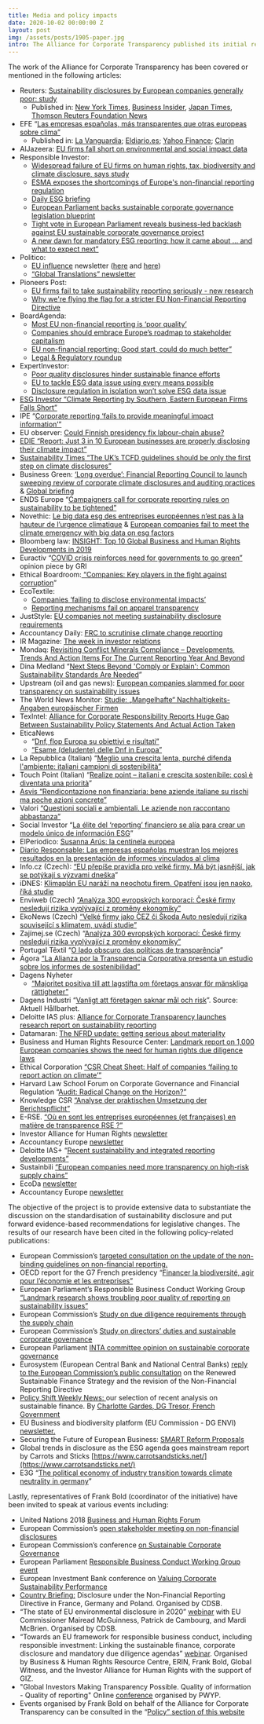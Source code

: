 ```yaml
---
title: Media and policy impacts
date: 2020-10-02 00:00:00 Z
layout: post
img: /assets/posts/1905-paper.jpg
intro: The Alliance for Corporate Transparency published its initial results on February 2019 after having analysed the information disclosed by 105 companies from the Energy, ICT and Healthcare sectors. The project will now expand its research to cover 1000 companies from all industrial sectors.
---
```


The work of the Alliance for Corporate Transparency has been covered or mentioned in the following articles:

-   Reuters: [Sustainability disclosures by European companies generally poor: study](https://www.reuters.com/article/us-climate-change-europe-companies-data/sustainability-disclosures-by-european-companies-generally-poor-study-idUSKBN20B0CJ)
    -   Published in: [New York Times](https://www.nytimes.com/reuters/2020/02/17/us/17reuters-climate-change-europe-companies-data.html), [Business Insider](https://www.businessinsider.com/sustainability-disclosures-by-european-companies-generally-poor-study-2020-2?r=US&IR=T), [Japan Times](https://www.japantimes.co.jp/news/2020/02/17/business/sustainability-european-companies-poor/#.XkvblhNKifQ), [Thomson Reuters Foundation News](https://news.trust.org/item/20200217042446-vkv8t)
-   EFE “[Las empresas españolas, más transparentes que otras europeas sobre clima”](https://efs.efeservicios.com/texto/empresas-espanolas-mas-transparentes-europeas-clima/55004910101)
    -   Published in: [La Vanguardia](https://www.lavanguardia.com/vida/20201112/49416696724/las-empresas-espanolas-mas-transparentes-que-otras-europeas-sobre-clima.html); [Eldiario.es](https://www.eldiario.es/sociedad/las-empresas-espanolas-mas-transparentes-que-otras-europeas-sobre-clima_1_6408986.html); [Yahoo Finance](https://es.finance.yahoo.com/noticias/empresas-espa%C3%B1olas-transparentes-europeas-clima-131733549.html); [Clarin ](https://www.clarin.com/agencias/efe-empresas-espanolas-transparentes-europeas-clima_0_jwfMXdUgF.html)
-   AlJazeera: [EU firms fall short on environmental and social impact data](https://www.aljazeera.com/ajimpact/eu-firms-fall-short-environmental-social-impact-data-200214210813382.html)
-   Responsible Investor: 
    -   [Widespread failure of EU firms on human rights, tax, biodiversity and climate disclosure, says study](https://www.responsible-investor.com/articles/Widespread-failure-of-EU-firms-on-human-rights-tax-biodiversity-and-climate-disclosuresays-study)
    -   [ESMA exposes the shortcomings of Europe's non-financial reporting regulation](https://www.responsible-investor.com/articles/eu-enforcement-authority-exposes-the-short-comings-of-the-implementation-of-non-financial-reporting-regulation)
    -   [Daily ESG briefing](https://www.responsible-investor.com/articles/daily-esg-briefing-giin-calls-for-feedback-on-a-new-impact-reporting-framework)
    -   [European Parliament backs sustainable corporate governance legislation blueprint](https://www.responsible-investor.com/articles/european-parliament-backs-sustainable-corporate-governance-legislation-blueprint)
    -   [Tight vote in European Parliament reveals business-led backlash against EU sustainable corporate governance project](https://www.responsible-investor.com/articles/tight-vote-in-european-parliament-reveals-business-led-backlash-against-eu-sustainable-corporate-governance-project)
    -   [A new dawn for mandatory ESG reporting: how it came about … and what to expect next”](https://www.responsible-investor.com/articles/a-new-dawn-for-mandatory-esg-reporting-how-it-came-about-and-what-to-expect-next)
-   Politico: 
    -   [EU influence](https://www.politico.eu/newsletter/politico-eu-influence/politico-eu-influence-budget-errors-climate-disclosure-deficit-defending-mercosur-2/?utm_source=POLITICO.EU&utm_campaign=7b9fe2ec1c-EMAIL_CAMPAIGN_2020_11_13_10_59&utm_medium=email&utm_term=0_10959edeb5-7b9fe2ec1c-189792757) newsletter ([here](https://www.politico.eu/newsletter/politico-eu-influence/politico-eu-influence-budget-errors-climate-disclosure-deficit-defending-mercosur-2/?utm_source=POLITICO.EU&utm_campaign=7b9fe2ec1c-EMAIL_CAMPAIGN_2020_11_13_10_59&utm_medium=email&utm_term=0_10959edeb5-7b9fe2ec1c-189792757) and [here](https://www.politico.eu/newsletter/politico-eu-influence/politico-eu-influence-finnish-transparency-push-french-influence-in-freefall-easy-advising-gigs/?utm_source=POLITICO.EU&utm_campaign=6280901a81-EMAIL_CAMPAIGN_2019_02_15_11_38&utm_medium=email&utm_term=0_10959edeb5-6280901a81-189792757)) 
    -   [“Global Translations” newsletter](https://www.politico.com/news/2020/02/21/is-jeff-bezos-part-of-the-climate-solution-or-the-problem-116535)
-   Pioneers Post: 
    -   [EU firms fail to take sustainability reporting seriously - new research](https://www.pioneerspost.com/news-views/20200217/eu-firms-fail-take-sustainability-reporting-seriously-new-research)
    -   [Why we're flying the flag for a stricter EU Non-Financial Reporting Directive](https://www.pioneerspost.com/news-views/20200527/why-were-flying-the-flag-stricter-eu-non-financial-reporting-directive)
-   BoardAgenda: 
    -   [Most EU non-financial reporting is ‘poor quality’](https://boardagenda.com/2020/02/17/most-eu-non-financial-reporting-is-poor-quality/)
    -   <span style="text-decoration:underline;">C[ompanies should embrace Europe’s roadmap to stakeholder capitalism](https://boardagenda.com/2020/08/04/companies-should-embrace-europes-roadmap-to-stakeholder-capitalism/)</span>
    -   [EU non-financial reporting: Good start, could do much better”](https://boardagenda.com/2019/02/11/eu-non-financial-reporting-good-start-could-do-better/) 
    -   [Legal & Regulatory roundup](https://boardagenda.com/2019/04/18/legal-regulatory-roundup-3/)
-   ExpertInvestor: 
    -   [Poor quality disclosures hinder sustainable finance efforts](https://expertinvestoreurope.com/poor-quality-disclosures-hinder-sustainable-finance-efforts/)  
    -   [EU to tackle ESG data issue using every means possible](https://expertinvestoreurope.com/eu-to-tackle-esg-data-issue-using-every-means-possible/)
    -   [Disclosure regulation in isolation won’t solve ESG data issue](https://expertinvestoreurope.com/disclosure-regulation-in-isolation-wont-solve-esg-data-issue/)
-   [ESG Investor “Climate Reporting by Southern, Eastern European Firms Falls Short”](https://www.esginvestor.net/climate-reporting-by-southern-eastern-european-firms-falls-short/)
-   IPE “[Corporate reporting ‘fails to provide meaningful impact information’”](https://www.ipe.com/news/esg/corporate-reporting-fails-to-provide-meaningful-impact-information/10029398.article)
-   EU observer: [Could Finnish presidency fix labour-chain abuse?](https://euobserver.com/opinion/144180)
-   [EDIE “Report: Just 3 in 10 European businesses are properly disclosing their climate impact”](https://www.edie.net/news/9/Report--Just-3-in-10-European-businesses-are-properly-reporting-on-their-climate-impact/)
-   [Sustainability Times “The UK’s TCFD guidelines should be only the first step on climate disclosures”](https://www.sustainability-times.com/expert-opinions/the-uks-tcfd-guidelines-should-be-only-the-first-step-on-climate-disclosures/)
-   Business Green: [‘Long overdue’: Financial Reporting Council to launch sweeping review of corporate climate disclosures and auditing practices](https://www.businessgreen.com/news-analysis/4011206/long-overdue-financial-reporting-council-launch-sweeping-review-corporate-climate-disclosures-auditing-practices) & [Global briefing](https://www.businessgreen.com/news-analysis/4010844/global-briefing-al-gore-launches-climate-concerned-voter-registration-drive)
-   ENDS Europe “[Campaigners call for corporate reporting rules on sustainability to be tightened”](https://www.endseurope.com/article/54832/campaigners-call-for-corporate-reporting-rules-on-sustainability-to-be-tightened)
-   Novethic: [Le big data esg des entreprises européennes n’est pas à la hauteur de l’urgence climatique](https://www.novethic.fr/actualite/entreprise-responsable/isr-rse/le-big-data-esg-des-entreprises-europeennes-n-est-pas-a-la-hauteur-de-l-urgence-climatique-148240.html) & [European companies fail to meet the climate emergency with big data on esg factors](https://www.novethic.com/csr/isr-rse/european-companies-fail-to-meet-the-climate-emergency-with-big-data-on-esg-factors-148273.html)
-   Bloomberg law: [INSIGHT: Top 10 Global Business and Human Rights Developments in 2019](https://news.bloomberglaw.com/corporate-law/insight-top-10-global-business-and-human-rights-developments-in-2019)
-   Euractiv “[COVID crisis reinforces need for governments to go green”](https://www.euractiv.com/section/energy-environment/opinion/covid-crisis-reinforces-need-for-governments-to-go-green/) opinion piece by GRI
-   Ethical Boardroom:[ “Companies: Key players in the fight against corruption](https://ethicalboardroom.com/companies-key-players-in-the-fight-against-corruption/)”
-   EcoTextile: 
    -   [Companies ‘failing to disclose environmental impacts’](https://www.ecotextile.com/2020022125739/labels-legislation-news/companies-failing-to-disclose-environmental-impacts.html)
    -   [Reporting mechanisms fail on apparel transparency](https://www.ecotextile.com/2020050626056/editor-s-pick/reporting-mechanisms-fail-on-apparel-transparency.html)
-   JustStyle: [EU companies not meeting sustainability disclosure requirements ](https://www.just-style.com/news/eu-companies-not-meeting-sustainability-disclosure-requirements_id138171.aspx)
-   Accountancy Daily: [FRC to scrutinise climate change reporting](https://www.accountancydaily.co/frc-scrutinise-climate-change-reporting)
-   IR Magazine: [The week in investor relations](https://www.irmagazine.com/buy-side/week-investor-relations-nissan-faces-angry-shareholder-meeting-and-markets-respond)
-   Mondaq: [Revisiting Conflict Minerals Compliance – Developments, Trends And Action Items For The Current Reporting Year And Beyond](https://www.mondaq.com/unitedstates/CorporateCommercial-Law/902328/Revisiting-Conflict-Minerals-Compliance-Developments-Trends-And-Action-Items-For-The-Current-Reporting-Year-And-Beyond)
-   Dina Medland “[Next Steps Beyond 'Comply or Explain': Common Sustainability Standards Are Needed](https://www.dinamedland.me/board-talk/74dsnz2j7n5mepa3nmn3wuf922t88b)”
-   Upstream (oil and gas news): [European companies slammed for poor transparency on sustainability issues](https://www.upstreamonline.com/low-carbon/european-companies-slammed-for-poor-transparency-on-sustainability-issues/2-1-757303)
-   The World News Monitor: [Studie: „Mangelhafte“ Nachhaltigkeits-Angaben europäischer Firmen](https://world-news-monitor.de/klima/2020/02/20/studie-mangelhafte-nachhaltigkeits-angaben-europaeischer-firmen/)
-   TexIntel: [Alliance for Corporate Responsibility Reports Huge Gap Between Sustainability Policy Statements And Actual Action Taken](https://www.texintel.com/eco-news/alliance-for-corporate-responsibility-reports-huge-gap-between-sustainability-policy-statements-and-actual-action-taken)
-   EticaNews 
    -   “[Dnf, flop Europa su obiettivi e risultati”](https://www.eticanews.it/csr/dnf-ue-flop-su-obiettivi-e-risultati/)
    -   [“Esame (deludente) delle Dnf in Europa”](https://www.eticanews.it/csr/esame-deludente-delle-dnf-in-europa/)
-   La Repubblica (Italian) “[Meglio una crescita lenta, purché difenda l'ambiente: italiani campioni di sostenibilità”](https://www.repubblica.it/economia/2020/01/21/news/meglio_una_crescita_piu_lenta_purche_difenda_l_ambiente_italiani_campioni_di_sostenibilita_-246208375/)
-   Touch Point (Italian) “[Realize point – italiani e crescita sostenibile: così è diventata una priorità](https://www.touchpoint.news/2020/03/10/realize-point-italiani-e-crescita-sostenibile-cosi-e-diventata-una-priorita/)”
-   [Asvis “Rendicontazione non finanziaria: bene aziende italiane su rischi ma poche azioni concrete”](https://asvis.it/goal9/home/425-8353/rendicontazione-non-finanziaria-bene-aziende-italiane-su-rischi-ma-poche-azioni-concrete-)
-   Valori [“Questioni sociali e ambientali. Le aziende non raccontano abbastanza”](https://valori.it/questioni-sociali-e-ambientali-le-aziende-non-raccontano-abbastanza/)
-   Social Investor “[La élite del ‘reporting’ financiero se alía para crear un modelo único de información ESG](https://www.socialinvestor.es/regulacion/la-elite-del-reporting-financiero-se-une-para-crear-un-modelo-unico-de-informacion-esg/)”
-   ElPeriodico: [Susanna Arús: la centinela europea](https://www.elperiodico.com/es/mas-emprendedores/20200128/susanna-arus-la-centinela-europea-7824386)
-   [Diario Responsable: Las empresas españolas muestran los mejores resultados en la presentación de informes vinculados al clima](https://diarioresponsable.com/noticias/30286-las-empresas-espanolas-muestran-los-mejores-resultados-en-la-presentacion-de-informes-vinculados-al-clima)
-   Info.cz (Czech): [“EU přepíše pravidla pro velké firmy. Má být jasnější, jak se potýkají s výzvami dneška](https://www.info.cz/eu/eu-esg)” 
-   iDNES: [Klimaplán EU naráží na neochotu firem. Opatření jsou jen naoko, říká studie](https://idnes.cz/ekonomika/zahranicni/zmena-klimatu-eu-studie-firmy-parizska-dohoda.A200217_113532_eko-zahranicni_mato)
-   Enviweb (Czech) [“Analýza 300 evropských korporací: České firmy nesledují rizika vyplývající z proměny ekonomiky”](http://www.enviweb.cz/117694)
-   EkoNews (Czech) [“Velké firmy jako ČEZ či Škoda Auto nesledují rizika související s klimatem, uvádí studie”](https://www.ekonews.cz/velke-firmy-jako-cez-ci-skoda-auto-nesleduji-rizika-souvisejici-s-klimatem/)
-   Zajímej.se (Czech) “[Analýza 300 evropských korporací: České firmy nesledují rizika vyplývající z proměny ekonomiky”](https://zajimej.se/analyza-300-evropskych-korporaci-ceske-firmy-nesleduji-rizika-vyplyvajici-z-promeny-ekonomiky/)
-   Portugal Têxtil “[O lado obscuro das políticas de transparência](https://www.portugaltextil.com/o-lado-obscuro-das-politicas-de-transparencia/)”
-   Ágora [“La Alianza por la Transparencia Corporativa presenta un estudio sobre los informes de sostenibilidad”](https://www.agorarsc.org/la-alianza-por-la-transparencia-corporativa-presenta-un-estudio-sobre-los-informes-de-sostenibilidad/)
-   Dagens Nyheter 
    - [“Majoritet positiva till att lagstifta om företags ansvar för mänskliga rättigheter”](https://www.dn.se/ekonomi/majoritet-positiva-till-att-lagstifta-om-foretags-ansvar-for-manskliga-rattigheter/) 
-   Dagens Industri “[Vanligt att företagen saknar mål och risk](https://www.di.se/hallbart-naringsliv/vanligt-att-foretagen-saknar-mal-och-risk/)”. Source: Aktuell Hållbarhet. 
-   Deloitte IAS plus: [Alliance for Corporate Transparency launches research report on sustainability reporting](https://www.iasplus.com/en/news/2020/02/allianceforcorporatetransparency)
-   Datamaran: [The NFRD update: getting serious about materiality ](https://www.datamaran.com/blog/nfrd-update-getting-serious-about-materiality/?utm_source=hs_email&utm_medium=email&utm_content=83923177&_hsenc=p2ANqtz--Yhgkjz7G6Heq2erK4o3rh_MfIXTcUSmAYRlXehi-beifoe1sDW4_iov-nah1alGaS6Xe8l062_lRpdD3IzognnLDwnIt9LJGhu_GVzy41LuI5tRk&_hsmi=83938927)
-   Business and Human Rights Resource Center: [Landmark report on 1,000 European companies shows the need for human rights due diligence laws](https://www.business-humanrights.org/en/landmark-report-on-1000-european-companies-shows-the-need-for-human-rights-due-diligence-laws)
-   Ethical Corporation [“CSR Cheat Sheet: Half of companies ‘failing to report action on climate’”](http://www.ethicalcorp.com/csr-cheat-sheet-half-companies-failing-report-action-climate)
-   Harvard Law School Forum on Corporate Governance and Financial Regulation “[Audit: Radical Change on the Horizon?”](https://corpgov.law.harvard.edu/2018/12/18/audit-radical-change-on-the-horizon/)
-   Knowledge CSR [“Analyse der praktischen Umsetzung der Berichtspflicht”](https://www.csr-berichtspflicht.de/blog-dynamic/120-analyse-der-berichtspflicht-umsetzung)
-   E-RSE. [“Où en sont les entreprises européennes (et françaises) en matière de transparence RSE ?”](https://e-rse.net/entreprises-europeennes-francaises-transparence-rse-272213/#gs.1ega7y)
-   Investor Alliance for Human Rights [newsletter](https://investorsforhumanrights.org/sites/default/files/attachments/2019-03/Newsletter%20Feb-19.pdf)
-   Accountancy Europe [newsletter](https://www.accountancyeurope.eu/wp-content/uploads/190319-Sustainable-Finance-Policy-Updates.pdf)
-   Deloitte IAS+ “[Recent sustainability and integrated reporting developments”](https://www.iasplus.com/en/news/2019/04/sustainability-and-integrated)
-   Sustainbili [“European companies need more transparency on high-risk supply chains”](https://sustainabill.io/2019/03/european-companies-need-more-transparency-on-high-risk-supply-chains-2/)
-   EcoDa [newsletter](http://www.nedcommunity.com/Contents/Documents/ECODA/Week%20Alert%202019/EU_Alert_Week_6.pdf)
-   Accountancy Europe [newsletter](https://www.accountancyeurope.eu/good-governance-sustainability/sustainable-finance-191217-2-2-2/)

The objective of the project is to provide extensive data to substantiate the discussion on the standardisation of sustainability disclosure and put forward evidence-based recommendations for legislative changes. The results of our research have been cited in the following policy-related publications:

-   European Commission’s [targeted consultation on the update of the non-binding guidelines on non-financial reporting. ](https://ec.europa.eu/info/sites/info/files/business_economy_euro/banking_and_finance/documents/2019-non-financial-reporting-guidelines-consultation-document_en.pdf#chapter-3-1)
-   OECD report for the G7 French presidency “[Financer la biodiversité, agir pour l’économie et les entreprises”](http://www.oecd.org/environment/resources/biodiversity/Rapport-G7-financer-la-biodiversite-agir-pour-l'economie-et%20les-entreprises.pdf)
-   European Parliament’s Responsible Business Conduct Working Group [“Landmark research shows troubling poor quality of reporting on sustainability issues”](https://responsiblebusinessconduct.eu/wp/2020/02/21/landmark-research-shows-troubling-poor-quality-of-reporting-on-sustainability-issues/)
-   European Commission’s [Study on due diligence requirements through the supply chain](https://op.europa.eu/en/publication-detail/-/publication/8ba0a8fd-4c83-11ea-b8b7-01aa75ed71a1/language-en)
-   European Commission’s [Study on directors’ duties and sustainable corporate governance](https://op.europa.eu/en/publication-detail/-/publication/97cac494-d20c-11ea-adf7-01aa75ed71a1/language-en/format-PDF/source-search)
-   European Parliament [INTA committee opinion on sustainable corporate governance](https://www.europarl.europa.eu/doceo/document/A-9-2020-0240_EN.html#title3)
-   Eurosystem (European Central Bank and National Central Banks) [reply to the European Commission’s public consultation](https://bit.ly/3dLtGvC) on the Renewed Sustainable Finance Strategy and the revision of the Non-Financial Reporting Directive 
-   [Policy Shift Weekly News: ](https://www.policy-shift.com/single-post/2020/03/10/Policy-Shift-Weekly-News-our-selection-of-recent-analysis-on-sustainable-finance)our selection of recent analysis on sustainable finance. By [Charlotte Gardes, DG Tresor, French Government](https://www.policy-shift.com/analysis/author/Charlotte-Gardes)
-   EU Business and biodiversity platform (EU Commission - DG ENVI) [newsletter.](https://ec.europa.eu/newsroom/ENV/newsletter-specific-archive-issue.cfm?newsletter_service_id=1464&lang=default) 
-   Securing the Future of European Business: [SMART Reform Proposals](https://papers.ssrn.com/sol3/papers.cfm?abstract_id=3595048)
-   Global trends in disclosure as the ESG agenda goes mainstream report by Carrots and Sticks [https://www.carrotsandsticks.net/](https://www.carrotsandsticks.net/)
-   E3G “[The political economy of industry transition towards climate neutrality in germany](https://www.e3g.org/wp-content/uploads/2020_Germany-Industry-PEMM.pdf)”

Lastly, representatives of Frank Bold (coordinator of the initiative) have been invited to speak at various events including: 

-   United Nations 2018 [Business and Human Rights Forum](https://2018unforumbhr.sched.com/event/GZ7h/elements-of-effective-human-rights-due-diligence-regulation-lessons-from-legal-developments#)
-   European Commission’s [open stakeholder meeting on non-financial disclosures](https://ec.europa.eu/info/events/finance-181018-non-financial-disclosures_en)
-   European Commission’s conference [on Sustainable Corporate Governance ](https://ec.europa.eu/info/events/conference-sustainable-corporate-governance-2019-jan-24_en)
-   European Parliament [Responsible Business Conduct Working Group event](https://responsiblebusinessconduct.eu/wp/2019/02/18/gearing-up-eu-action/)
-   European Investment Bank conference on [Valuing Corporate Sustainability Performance](https://www.eib.org/en/events/valuing-corporate-sustainability-performance)
-   [Country Briefing:](https://www.cdsb.net/eu-non-financial-reporting-directive/1127/briefings-disclosure-under-eu-non-financial-reporting) Disclosure under the Non-Financial Reporting Directive in France, Germany and Poland. Organised by CDSB.
-   “The state of EU environmental disclosure in 2020” [webinar](https://www.cdsb.net/events/1117/state-eu-environmental-disclosure-2020) with EU Commissioner Mairead McGuinness, Patrick de Cambourg, and Mardi McBrien. Organised by CDSB. 
-   “Towards an EU framework for responsible business conduct, including responsible investment: Linking the sustainable finance, corporate disclosure and mandatory due diligence agendas” [webinar](https://www.business-humanrights.org/en/latest-news/webinar-explores-synergies-between-eu-sustainable-finance-corporate-disclosure-and-mandatory-due-diligence/). Organised by Business & Human Rights Resource Centre, ERIN, Frank Bold, Global Witness, and the Investor Alliance for Human Rights with the support of GIZ.
-   "Global Investors Making Transparency Possible. Quality of information - Quality of reporting" Online [conference](https://www.publishwhatyoupay.no/en/global-investors) organised by PWYP. 
-   Events organised by Frank Bold on behalf of the Alliance for Corporate Transparency can be consulted in the “[Policy” section of this website](https://www.allianceforcorporatetransparency.org/pages/policy.html)
